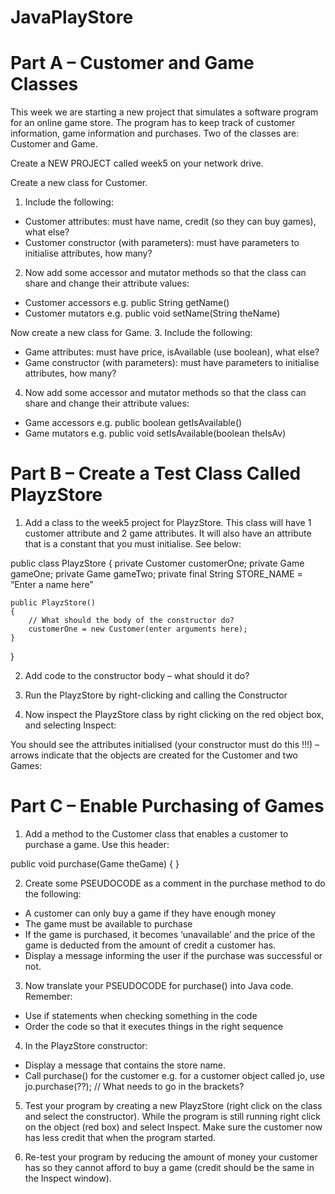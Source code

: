 # JavaPlayStore

# Part A – Customer and Game Classes

This week we are starting a new project that simulates a software program for an online game store.  The program has to keep track of customer information, game information and purchases.  Two of the classes are: Customer and Game.

Create a NEW PROJECT called week5 on your network drive.
 
Create a new class for Customer.
1.	Include the following:
-	Customer attributes: must have name, credit (so they can buy games), what else?
-	Customer constructor (with parameters): must have parameters to initialise attributes, how many?

2.	Now add some accessor and mutator methods so that the class can share and change their attribute values:
-	Customer accessors e.g. public String getName()
-	Customer mutators e.g. public void setName(String theName)

Now create a new class for Game. 
3.	Include the following:
-	Game attributes: must have price, isAvailable (use boolean), what else?
-	Game constructor (with parameters): must have parameters to initialise attributes, how many?

4.	Now add some accessor and mutator methods so that the class can share and change their attribute values:
-	Game accessors e.g. public boolean getIsAvailable()
-	Game mutators e.g. public void setIsAvailable(boolean theIsAv)


 
# Part B – Create a Test Class Called PlayzStore 

1. Add a class to the week5 project for PlayzStore. This class will have 1 customer attribute and 2 game attributes. It will also have an attribute that is a constant that you must initialise. See below:

public class PlayzStore
{
	private Customer customerOne;
	private Game gameOne;
	private Game gameTwo;
	private final String STORE_NAME = “Enter a name here”

	public PlayzStore()
	{
		// What should the body of the constructor do?
		customerOne = new Customer(enter arguments here);
	}
}

2. Add code to the constructor body – what should it do?

3. Run the PlayzStore by right-clicking and calling the Constructor
 
4. Now inspect the PlayzStore class by right clicking on the red object box, and selecting Inspect:

 
You should see the attributes initialised (your constructor must do this !!!) – arrows indicate that the objects are created for the Customer and two Games:

 

# Part C – Enable Purchasing of Games

1. Add a method to the Customer class that enables a customer to purchase a game. Use this header:

public void purchase(Game theGame)
{
}

2. Create some PSEUDOCODE as a comment in the purchase method to do the following:
-	A customer can only buy a game if they have enough money
-	The game must be available to purchase
-	If the game is purchased, it becomes ‘unavailable’ and the price of the game is deducted from the amount of credit a customer has. 
-	Display a message informing the user if the purchase was successful or not.

3. Now translate your PSEUDOCODE for purchase() into Java code. Remember:
- Use if statements when checking something in the code
- Order the code so that it executes things in the right sequence

 
4. In the PlayzStore constructor:
- Display a message that contains the store name.
- Call purchase() for the customer e.g. for a customer object called jo, use
jo.purchase(??);  // What needs to go in the brackets?


5. Test your program by creating a new PlayzStore (right click on the class and select the constructor).  While the program is still running right click on the object (red box) and select Inspect.  Make sure the customer now has less credit that when the program started. 


6. Re-test your program by reducing the amount of money your customer has so they cannot afford to buy a game (credit should be the same in the Inspect window).
